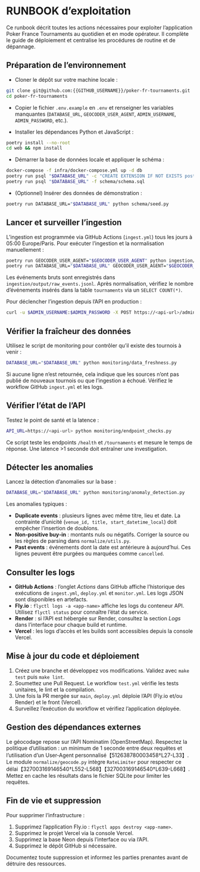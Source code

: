 # RUNBOOK d’exploitation

Ce runbook décrit toutes les actions nécessaires pour exploiter
l’application Poker France Tournaments au quotidien et en
mode opérateur. Il complète le guide de déploiement et centralise les
procédures de routine et de dépannage.

## Préparation de l’environnement

* Cloner le dépôt sur votre machine locale :

```bash
git clone git@github.com:{{GITHUB_USERNAME}}/poker-fr-tournaments.git
cd poker-fr-tournaments
```

* Copier le fichier `.env.example` en `.env` et renseigner les variables
  manquantes (`DATABASE_URL`, `GEOCODER_USER_AGENT`, `ADMIN_USERNAME`,
  `ADMIN_PASSWORD`, etc.).

* Installer les dépendances Python et JavaScript :

```bash
poetry install --no-root
cd web && npm install
```

* Démarrer la base de données locale et appliquer le schéma :

```bash
docker-compose -f infra/docker-compose.yml up -d db
poetry run psql "$DATABASE_URL" -c "CREATE EXTENSION IF NOT EXISTS postgis;"
poetry run psql "$DATABASE_URL" -f schema/schema.sql
```

* (Optionnel) Insérer des données de démonstration :

```bash
poetry run DATABASE_URL="$DATABASE_URL" python schema/seed.py
```

## Lancer et surveiller l’ingestion

L’ingestion est programmée via GitHub Actions (`ingest.yml`) tous les jours
à 05:00 Europe/Paris. Pour exécuter l’ingestion et la normalisation
manuellement :

```bash
poetry run GEOCODER_USER_AGENT="$GEOCODER_USER_AGENT" python ingestion/run_all.py
poetry run DATABASE_URL="$DATABASE_URL" GEOCODER_USER_AGENT="$GEOCODER_USER_AGENT" python normalize/normalizer.py
```

Les événements bruts sont enregistrés dans `ingestion/output/raw_events.jsonl`.
Après normalisation, vérifiez le nombre d’événements insérés dans la table
`tournaments` via un `SELECT COUNT(*)`.

Pour déclencher l’ingestion depuis l’API en production :

```bash
curl -u $ADMIN_USERNAME:$ADMIN_PASSWORD -X POST https://<api-url>/admin/ingest
```

## Vérifier la fraîcheur des données

Utilisez le script de monitoring pour contrôler qu’il existe des tournois à
venir :

```bash
DATABASE_URL="$DATABASE_URL" python monitoring/data_freshness.py
```

Si aucune ligne n’est retournée, cela indique que les sources n’ont pas
publié de nouveaux tournois ou que l’ingestion a échoué. Vérifiez le
workflow GitHub `ingest.yml` et les logs.

## Vérifier l’état de l’API

Testez le point de santé et la latence :

```bash
API_URL=https://<api-url> python monitoring/endpoint_checks.py
```

Ce script teste les endpoints `/health` et `/tournaments` et mesure le temps
de réponse. Une latence >1 seconde doit entraîner une investigation.

## Détecter les anomalies

Lancez la détection d’anomalies sur la base :

```bash
DATABASE_URL="$DATABASE_URL" python monitoring/anomaly_detection.py
```

Les anomalies typiques :

* **Duplicate events** : plusieurs lignes avec même titre, lieu et date. La
  contrainte d’unicité (`venue_id, title, start_datetime_local`) doit
  empêcher l’insertion de doublons.
* **Non‑positive buy‑in** : montants nuls ou négatifs. Corriger la source
  ou les règles de parsing dans `normalize/utils.py`.
* **Past events** : événements dont la date est antérieure à aujourd’hui.
  Ces lignes peuvent être purgées ou marquées comme `cancelled`.

## Consulter les logs

* **GitHub Actions** : l’onglet *Actions* dans GitHub affiche l’historique
  des exécutions de `ingest.yml`, `deploy.yml` et `monitor.yml`. Les logs
  JSON sont disponibles en artefacts.
* **Fly.io** : `flyctl logs -a <app-name>` affiche les logs du conteneur
  API. Utilisez `flyctl status` pour connaître l’état du service.
* **Render** : si l’API est hébergée sur Render, consultez la section
  *Logs* dans l’interface pour chaque build et runtime.
* **Vercel** : les logs d’accès et les builds sont accessibles depuis la
  console Vercel.

## Mise à jour du code et déploiement

1. Créez une branche et développez vos modifications. Validez avec
   `make test` puis `make lint`.
2. Soumettez une Pull Request. Le workflow `test.yml` vérifie les tests
   unitaires, le lint et la compilation.
3. Une fois la PR mergée sur `main`, `deploy.yml` déploie l’API (Fly.io
   et/ou Render) et le front (Vercel).
4. Surveillez l’exécution du workflow et vérifiez l’application
   déployée.

## Gestion des dépendances externes

Le géocodage repose sur l’API Nominatim (OpenStreetMap). Respectez la
politique d’utilisation : un minimum de 1 seconde entre deux requêtes et
l’utilisation d’un User‑Agent personnalisé【512638780003458†L27-L33】. Le
module `normalize/geocode.py` intègre `RateLimiter` pour respecter ce
délai【327003169146540†L552-L568】【327003169146540†L639-L668】. Mettez en
cache les résultats dans le fichier SQLite pour limiter les requêtes.

## Fin de vie et suppression

Pour supprimer l’infrastructure :

1. Supprimez l’application Fly.io : `flyctl apps destroy <app-name>`.
2. Supprimez le projet Vercel via la console Vercel.
3. Supprimez la base Neon depuis l’interface ou via l’API.
4. Supprimez le dépôt GitHub si nécessaire.

Documentez toute suppression et informez les parties prenantes avant de
détruire des ressources.